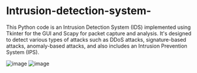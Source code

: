 # Intrusion-detection-system-
This Python code is an Intrusion Detection System (IDS) implemented using Tkinter for the GUI and Scapy for packet capture and analysis. It's designed to detect various types of attacks such as DDoS attacks, signature-based attacks, anomaly-based attacks, and also includes an Intrusion Prevention System (IPS).


![image](https://github.com/mrinankmj/Intrusion-detection-system-/assets/104819107/05a839ba-36b8-44a9-8c61-7d65bcdee963)
![image](https://github.com/mrinankmj/Intrusion-detection-system-/assets/104819107/0b7dba18-ff22-4d13-aca4-c54474c6a039)

